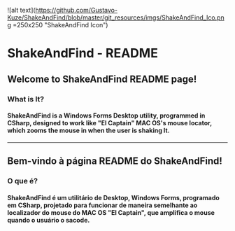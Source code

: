 ![alt text](https://github.com/Gustavo-Kuze/ShakeAndFind/blob/master/git_resources/imgs/ShakeAndFind_Ico.png =250x250 "ShakeAndFind Icon")
# ShakeAndFind - README

## Welcome to ShakeAndFind README page!

### What is It?
#### **ShakeAndFind** is a Windows Forms Desktop utility, programmed in CSharp, designed to work like "El Captain" MAC OS's mouse locator, which zooms the mouse in when the user is shaking It.
_____

## Bem-vindo à página README do ShakeAndFind!

### O que é?
#### **ShakeAndFind** é um utilitário de Desktop, Windows Forms, programado em CSharp, projetado para funcionar de maneira semelhante ao localizador do mouse do MAC OS "El Captain", que amplifica o mouse quando o usuário o sacode.



